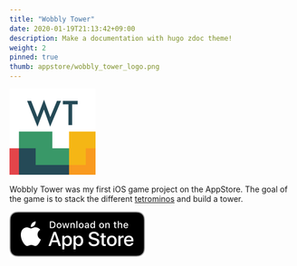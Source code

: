 ```yaml
---
title: "Wobbly Tower"
date: 2020-01-19T21:13:42+09:00
description: Make a documentation with hugo zdoc theme!
weight: 2
pinned: true
thumb: appstore/wobbly_tower_logo.png
---
```


![Logo](/images/appstore/wobbly_tower_logo.png)

Wobbly Tower was my first iOS game project on the AppStore. The goal of the game is to stack the different [tetrominos](https://en.wikipedia.org/wiki/Tetromino) and build a tower.

[![Download on the AppStore](/images/appstore/appstore_download_button.svg)](https://apps.apple.com/us/app/wobbly-tower/id1272172691)
